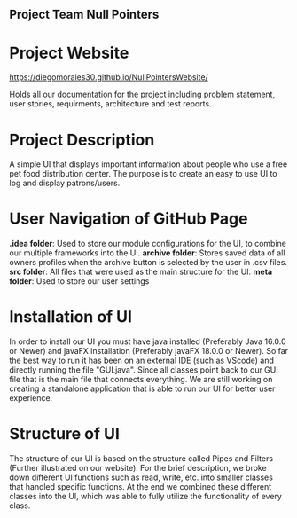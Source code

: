 ## Project Team Null Pointers

# Project Website
https://diegomorales30.github.io/NullPointersWebsite/

Holds all our documentation for the project including problem statement, user stories, requirments, architecture and test reports.

# Project Description
A simple UI that displays important information about people who use a free pet food distribution center. The purpose is to create an easy to use UI to log and display patrons/users.

# User Navigation of GitHub Page
**.idea folder**: Used to store our module configurations for the UI, to combine our multiple frameworks into the UI.
**archive folder**: Stores saved data of all owners profiles when the archive button is selected by the user in .csv files.
**src folder**: All files that were used as the main structure for the UI.
**meta folder**: Used to store our user settings

# Installation of UI
In order to install our UI you must have java installed (Preferably Java 16.0.0 or Newer) and javaFX installation (Preferably javaFX 18.0.0 or Newer). So far the best way to run it has been on an external IDE (such as VScode) and directly running the file "GUI.java". Since all classes point back to our GUI file that is the main file that connects everything. We are still working on creating a standalone application that is able to run our UI for better user experience.

# Structure of UI
The structure of our UI is based on the structure called Pipes and Filters (Further illustrated on our website). For the brief description, we broke down different UI functions such as read, write, etc. into smaller classes that handled specific functions. At the end we combined these different classes into the UI, which was able to fully utilize the functionality of every class.